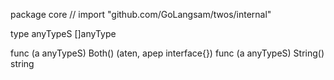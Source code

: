 package core // import "github.com/GoLangsam/twos/internal"

type anyTypeS []anyType

func (a anyTypeS) Both() (aten, apep interface{})
func (a anyTypeS) String() string
